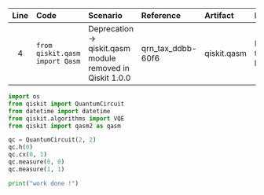 | Line | Code | Scenario | Reference | Artifact | Refactoring |
| :--: | :--- | :------- | :-------- | :------- | :---------- |
| 4 | `from qiskit.qasm import Qasm` | Deprecation -> qiskit.qasm module removed in Qiskit 1.0.0 | qrn_tax_ddbb-60f6 | qiskit.qasm | Remove this import line |

```python
import os
from qiskit import QuantumCircuit
from datetime import datetime
from qiskit.algorithms import VQE
from qiskit import qasm2 as qasm

qc = QuantumCircuit(2, 2)
qc.h(0)
qc.cx(0, 1)
qc.measure(0, 0)
qc.measure(1, 1)

print("work done !")
```